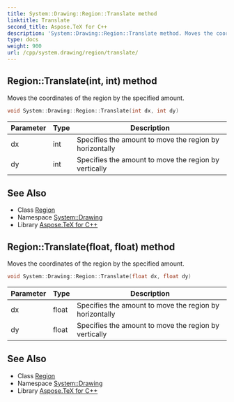 ```yaml
---
title: System::Drawing::Region::Translate method
linktitle: Translate
second_title: Aspose.TeX for C++
description: 'System::Drawing::Region::Translate method. Moves the coordinates of the region by the specified amount in C++.'
type: docs
weight: 900
url: /cpp/system.drawing/region/translate/
---
```

## Region::Translate(int, int) method


Moves the coordinates of the region by the specified amount.

```cpp
void System::Drawing::Region::Translate(int dx, int dy)
```


| Parameter | Type | Description |
| --- | --- | --- |
| dx | int | Specifies the amount to move the region by horizontally |
| dy | int | Specifies the amount to move the region by vertically |

## See Also

* Class [Region](../)
* Namespace [System::Drawing](../../)
* Library [Aspose.TeX for C++](../../../)
## Region::Translate(float, float) method


Moves the coordinates of the region by the specified amount.

```cpp
void System::Drawing::Region::Translate(float dx, float dy)
```


| Parameter | Type | Description |
| --- | --- | --- |
| dx | float | Specifies the amount to move the region by horizontally |
| dy | float | Specifies the amount to move the region by vertically |

## See Also

* Class [Region](../)
* Namespace [System::Drawing](../../)
* Library [Aspose.TeX for C++](../../../)
